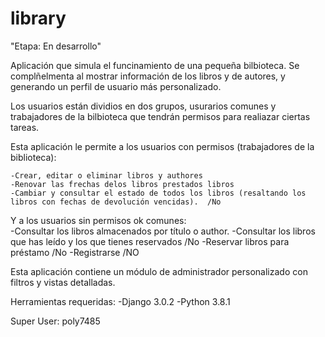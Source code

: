 # library
"Etapa: En desarrollo"


Aplicación que simula el funcinamiento de una pequeña bilbioteca. Se complñelmenta al mostrar información de los libros y de autores, y generando un perfil de usuario más personalizado.

Los usuarios están dividios en dos grupos, usurarios comunes y trabajadores de la bilbioteca que tendrán permisos para realiazar ciertas tareas. 

Esta aplicación le permite a los usuarios con permisos (trabajadores de la biblioteca):
    
    -Crear, editar o eliminar libros y authores 
    -Renovar las frechas delos libros prestados libros 
    -Cambiar y consultar el estado de todos los libros (resaltando los libros con fechas de devolución vencidas).  /No
    
    


Y a los usuarios sin permisos ok comunes:   
    -Consultar los libros almacenados por título o author.
    -Consultar los libros que has leído y los que tienes reservados /No
    -Reservar libros para préstamo /No
    -Registrarse  /NO

    
Esta aplicación contiene un módulo de administrador personalizado con filtros y vistas detalladas. 

Herramientas requeridas:
 -Django  3.0.2
 -Python 3.8.1

Super User: poly7485
